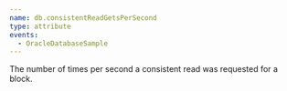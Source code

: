 ```yaml
---
name: db.consistentReadGetsPerSecond
type: attribute
events:
  - OracleDatabaseSample
---
```


The number of times per second a consistent read was requested for a block.
